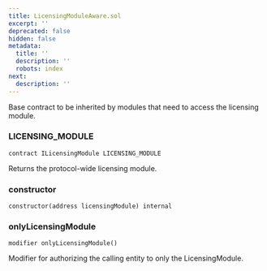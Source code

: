 ```yaml
---
title: LicensingModuleAware.sol
excerpt: ''
deprecated: false
hidden: false
metadata:
  title: ''
  description: ''
  robots: index
next:
  description: ''
---
```

Base contract to be inherited by modules that need to access the licensing module.

### LICENSING\_MODULE

```solidity
contract ILicensingModule LICENSING_MODULE
```

Returns the protocol-wide licensing module.

### constructor

```solidity
constructor(address licensingModule) internal
```

### onlyLicensingModule

```solidity
modifier onlyLicensingModule()
```

Modifier for authorizing the calling entity to only the LicensingModule.
